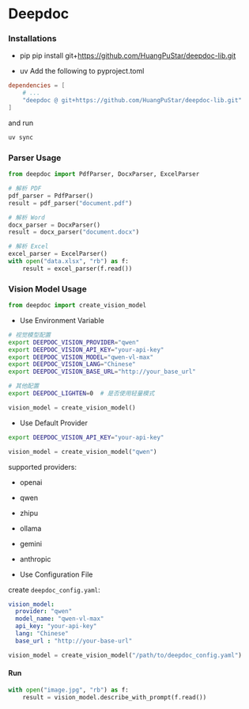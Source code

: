 # Deepdoc

### Installations

- pip
pip install git+https://github.com/HuangPuStar/deepdoc-lib.git

- uv 
Add the following to pyproject.toml

```toml
dependencies = [
    # ... 
    "deepdoc @ git+https://github.com/HuangPuStar/deepdoc-lib.git"
]
```
and run

``` sh
uv sync
```

### Parser Usage

```python
from deepdoc import PdfParser, DocxParser, ExcelParser

# 解析 PDF
pdf_parser = PdfParser()
result = pdf_parser("document.pdf")

# 解析 Word
docx_parser = DocxParser()
result = docx_parser("document.docx")

# 解析 Excel
excel_parser = ExcelParser()
with open("data.xlsx", "rb") as f:
    result = excel_parser(f.read())
```


### Vision Model Usage

``` python
from deepdoc import create_vision_model
```

- Use Environment Variable

```bash
# 视觉模型配置
export DEEPDOC_VISION_PROVIDER="qwen"
export DEEPDOC_VISION_API_KEY="your-api-key"
export DEEPDOC_VISION_MODEL="qwen-vl-max"
export DEEPDOC_VISION_LANG="Chinese"
export DEEPDOC_VISION_BASE_URL="http://your_base_url"

# 其他配置
export DEEPDOC_LIGHTEN=0  # 是否使用轻量模式
```

``` python
vision_model = create_vision_model()
```

- Use Default Provider

``` bash
export DEEPDOC_VISION_API_KEY="your-api-key"
```

``` python
vision_model = create_vision_model("qwen")
```

supported providers:
- openai
- qwen
- zhipu
- ollama
- gemini
- anthropic

- Use Configuration File

create `deepdoc_config.yaml`:

```yaml
vision_model:
  provider: "qwen"
  model_name: "qwen-vl-max"
  api_key: "your-api-key"
  lang: "Chinese"
  base_url : "http://your-base-url"
```

``` python
vision_model = create_vision_model("/path/to/deepdoc_config.yaml")
```

#### Run
``` python
with open("image.jpg", "rb") as f:
    result = vision_model.describe_with_prompt(f.read())
```

